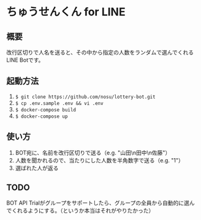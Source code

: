 # ちゅうせんくん for LINE

## 概要
改行区切りで人名を送ると、その中から指定の人数をランダムで選んでくれるLINE Botです。

## 起動方法
1. `$ git clone https://github.com/nosu/lottery-bot.git`
2. `$ cp .env.sample .env && vi .env`
3. `$ docker-compose build`
4. `$ docker-compose up`

## 使い方
1. BOT宛に、名前を改行区切りで送る（e.g. "山田\n田中\n佐藤"）
2. 人数を聞かれるので、当たりにした人数を半角数字で送る（e.g. "1"）
3. 選ばれた人が返る

## TODO
BOT API Trialがグループをサポートしたら、グループの全員から自動的に選んでくれるようにする。（というか本当はそれがやりたかった）
